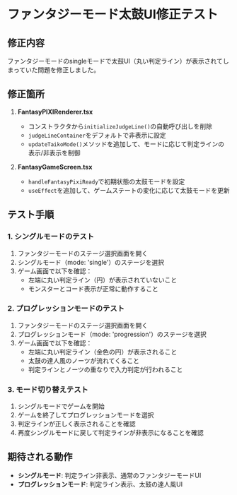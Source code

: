 # ファンタジーモード太鼓UI修正テスト

## 修正内容
ファンタジーモードのsingleモードで太鼓UI（丸い判定ライン）が表示されてしまっていた問題を修正しました。

## 修正箇所
1. **FantasyPIXIRenderer.tsx**
   - コンストラクタから`initializeJudgeLine()`の自動呼び出しを削除
   - `judgeLineContainer`をデフォルトで非表示に設定
   - `updateTaikoMode()`メソッドを追加して、モードに応じて判定ラインの表示/非表示を制御

2. **FantasyGameScreen.tsx**
   - `handleFantasyPixiReady`で初期状態の太鼓モードを設定
   - `useEffect`を追加して、ゲームステートの変化に応じて太鼓モードを更新

## テスト手順

### 1. シングルモードのテスト
1. ファンタジーモードのステージ選択画面を開く
2. シングルモード（mode: 'single'）のステージを選択
3. ゲーム画面で以下を確認：
   - 左端に丸い判定ライン（円）が表示されていないこと
   - モンスターとコード表示が正常に動作すること

### 2. プログレッションモードのテスト
1. ファンタジーモードのステージ選択画面を開く
2. プログレッションモード（mode: 'progression'）のステージを選択
3. ゲーム画面で以下を確認：
   - 左端に丸い判定ライン（金色の円）が表示されること
   - 太鼓の達人風のノーツが流れてくること
   - 判定ラインとノーツの重なりで入力判定が行われること

### 3. モード切り替えテスト
1. シングルモードでゲームを開始
2. ゲームを終了してプログレッションモードを選択
3. 判定ラインが正しく表示されることを確認
4. 再度シングルモードに戻して判定ラインが非表示になることを確認

## 期待される動作
- **シングルモード**: 判定ライン非表示、通常のファンタジーモードUI
- **プログレッションモード**: 判定ライン表示、太鼓の達人風UI